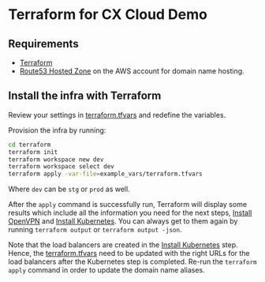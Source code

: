 # Terraform for CX Cloud Demo

## Requirements

- [Terraform](https://www.terraform.io/downloads.html)
- [Route53 Hosted Zone](https://docs.aws.amazon.com/Route53/latest/DeveloperGuide/CreatingHostedZone.html) on the AWS account for domain name hosting.

## Install the infra with Terraform

Review your settings in [terraform.tfvars](example_vars/terraform.tfvars) and redefine the variables.

Provision the infra by running:

```sh
cd terraform
terraform init
terraform workspace new dev
terraform workspace select dev
terraform apply -var-file=example_vars/terraform.tfvars
```

Where `dev` can be `stg` or `prod` as well.

After the `apply` command is successfully run, Terraform will display some results which include all the information you need for the next steps, [Install OpenVPN](https://github.com/cxcloud/demo-cxcloud-k8s/blob/master/openvpn-ansible/README.md) and [Install Kubernetes](https://github.com/cxcloud/demo-cxcloud-k8s/blob/master/kubernetes/README.md). You can always get to them again by running `terraform output` or `terraform output -json`.

Note that the load balancers are created in the [Install Kubernetes](https://github.com/cxcloud/demo-cxcloud-k8s/blob/master/kubernetes/README.md) step. Hence, the [terraform.tfvars](example_vars/terraform.tfvars) need to be updated with the right URLs for the load balancers after the Kubernetes step is completed. Re-run the `terraform apply` command in order to update the domain name aliases.
